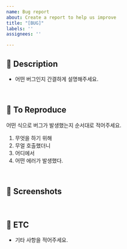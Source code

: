 ```yaml
---
name: Bug report
about: Create a report to help us improve
title: "[BUG]"
labels: ''
assignees: ''

---
```


## 📄 Description
- 어떤 버그인지 간결하게 설명해주세요.

<br>

## 🧐 To Reproduce
어떤 식으로 버그가 발생했는지 순서대로 적어주세요.
1. 무엇을 하기 위해
2. 무얼 호출했더니
3. 어디에서
4. 어떤 에러가 발생했다.

<br>

## 📸 Screenshots

<br>

## 👀 ETC
- 기타 사항을 적어주세요.
